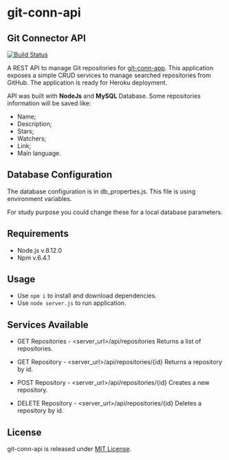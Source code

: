 # git-conn-api
## Git Connector API

[![Build Status](https://semaphoreci.com/api/v1/adilcjr/git-conn-api/branches/master/badge.svg)](https://semaphoreci.com/adilcjr/git-conn-api)

A REST API to manage Git repositories for [git-conn-app](https://github.com/adilcjr/git-conn-app).
This application exposes a simple CRUD services to manage searched repositories from GitHub.
The application is ready for Heroku deployment.

API was built with **NodeJs** and **MySQL** Database. Some repositories information will be saved like:

 - Name;
 - Description;
 - Stars;
 - Watchers;
 - Link;
 - Main language.

## Database Configuration

The database configuration is in db_properties.js. This file is using environment variables.

For study purpose you could change these for a local database parameters.

## Requirements

 - Node.js v.8.12.0
 - Npm v.6.4.1

## Usage

 - Use ``npm i`` to install and download dependencies.
 - Use ``node server.js`` to run application.

## Services Available

- GET Repositories - <server_url>/api/repositories
Returns a list of repositories.

- GET Repository - <server_url>/api/repositories/{id}
Returns a repository by id.

- POST Repository - <server_url>/api/repositories/{id}
Creates a new repository.

- DELETE Repository - <server_url>/api/repositories/{id}
Deletes a repository by id.

## License

git-conn-api is released under [MIT License](https://opensource.org/licenses/MIT).